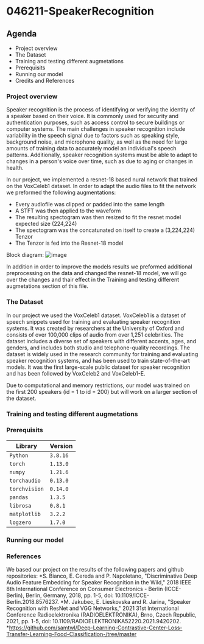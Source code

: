 # 046211-SpeakerRecognition

## Agenda
* Project overview
* The Dataset
* Training and testing different augmetations
* Prerequisits
* Running our model
* Credits and References


### Project overview

Speaker recognition is the process of identifying or verifying the identity of a speaker based on their voice. It is commonly used for security and authentication purposes, such as access control to secure buildings or computer systems. The main challenges in speaker recognition include variability in the speech signal due to factors such as speaking style, background noise, and microphone quality, as well as the need for large amounts of training data to accurately model an individual's speech patterns. Additionally, speaker recognition systems must be able to adapt to changes in a person's voice over time, such as due to aging or changes in health.

In our project, we implemented a resnet-18 based nural network that trained on the VoxCeleb1 dataset. In order to adapt the audio files to fit the network we preformed the following augmentations:

* Every audiofile was clipped or padded into the same length 
* A STFT was then applied to the waveform 
* The resulting spectogram was then resized to fit the resnet model expected size (224,224)
* The spectogram was the concatunated on itself to create a (3,224,224) Tenzor
* The Tenzor is fed into the Resnet-18 model


Block diagram:
![image](https://user-images.githubusercontent.com/74953952/213184457-3aea7f2a-2901-48b1-ac79-8e41f27cd8d5.png)


In addition in order to improve the models results we preformed additional preprocessing on the data and changed the resnet-18 model, we will go over the changes and thair effect in the Training and testing different augmetations section of this file. 


### The Dataset

In our project we used the VoxCeleb1 dataset.
VoxCeleb1 is a dataset of speech snippets used for training and evaluating speaker recognition systems. It was created by researchers at the University of Oxford and consists of over 100,000 clips of audio from over 1,251 celebrities. The dataset includes a diverse set of speakers with different accents, ages, and genders, and includes both studio and telephone-quality recordings. The dataset is widely used in the research community for training and evaluating speaker recognition systems, and has been used to train state-of-the-art models. It was the first large-scale public dataset for speaker recognition and has been followed by VoxCeleb2 and VoxCeleb1-E.

Due to computational and memory restrictions, our model was trained on the first 200 speakers (id = 1 to id = 200) but will work on a larger section of the dataset. 

### Training and testing different augmetations





### Prerequisits
| Library  | Version |
| ------------- | ------------- |
| `Python`  | `3.8.16`  |
| `torch`  | `1.13.0`  |
| `numpy`  | `1.21.6`  |
| `torchaudio`  | `0.13.0`  |
| `torchvision`  | `0.14.0`  |
| `pandas`  | `1.3.5`  |
| `librosa`  | `0.8.1`  |
| `matplotlib`  | `3.2.2`  |
| `logzero` | `1.7.0`  |

### Running our model

### References
We based our project on the results of the following papers and github repositories:
*S. Bianco, E. Cereda and P. Napoletano, "Discriminative Deep Audio Feature Embedding for Speaker Recognition in the Wild," 2018 IEEE 8th International Conference on Consumer Electronics - Berlin (ICCE-Berlin), Berlin, Germany, 2018, pp. 1-5, doi: 10.1109/ICCE-Berlin.2018.8576237.
*M. Jakubec, E. Lieskovska and R. Jarina, "Speaker Recognition with ResNet and VGG Networks," 2021 31st International Conference Radioelektronika (RADIOELEKTRONIKA), Brno, Czech Republic, 2021, pp. 1-5, doi: 10.1109/RADIOELEKTRONIKA52220.2021.9420202.
*https://github.com/samtwl/Deep-Learning-Contrastive-Center-Loss-Transfer-Learning-Food-Classification-/tree/master
